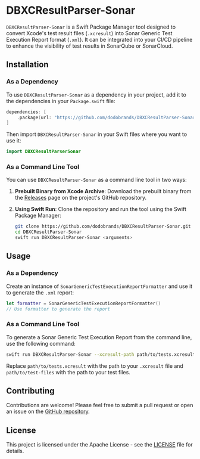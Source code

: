 # DBXCResultParser-Sonar

`DBXCResultParser-Sonar` is a Swift Package Manager tool designed to convert Xcode's test result files (`.xcresult`) into Sonar Generic Test Execution Report format (`.xml`). It can be integrated into your CI/CD pipeline to enhance the visibility of test results in SonarQube or SonarCloud.

## Installation

### As a Dependency

To use `DBXCResultParser-Sonar` as a dependency in your project, add it to the dependencies in your `Package.swift` file:

```swift
dependencies: [
    .package(url: "https://github.com/dodobrands/DBXCResultParser-Sonar.git", from: "1.0.0")
]
```

Then import `DBXCResultParser-Sonar` in your Swift files where you want to use it:

```swift
import DBXCResultParserSonar
```

### As a Command Line Tool

You can use `DBXCResultParser-Sonar` as a command line tool in two ways:

1. **Prebuilt Binary from Xcode Archive**:
   Download the prebuilt binary from the [Releases](https://github.com/dodobrands/DBXCResultParser-Sonar/releases) page on the project's GitHub repository.

2. **Using Swift Run**:
   Clone the repository and run the tool using the Swift Package Manager:

   ```bash
   git clone https://github.com/dodobrands/DBXCResultParser-Sonar.git
   cd DBXCResultParser-Sonar
   swift run DBXCResultParser-Sonar <arguments>
   ```

## Usage

### As a Dependency

Create an instance of `SonarGenericTestExecutionReportFormatter` and use it to generate the `.xml` report:

```swift
let formatter = SonarGenericTestExecutionReportFormatter()
// Use formatter to generate the report
```

### As a Command Line Tool

To generate a Sonar Generic Test Execution Report from the command line, use the following command:

```bash
swift run DBXCResultParser-Sonar --xcresult-path path/to/tests.xcresult --tests-path path/to/test-files > report.xml
```

Replace `path/to/tests.xcresult` with the path to your `.xcresult` file and `path/to/test-files` with the path to your test files.

## Contributing

Contributions are welcome! Please feel free to submit a pull request or open an issue on the [GitHub repository](https://github.com/dodobrands/DBXCResultParser-Sonar).

## License

This project is licensed under the Apache License - see the [LICENSE](LICENSE) file for details.
```